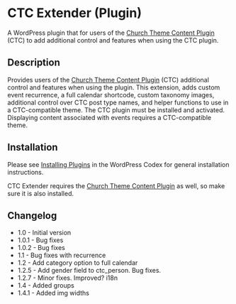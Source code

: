 CTC Extender (Plugin)
==========================

A WordPress plugin that for users of the [Church Theme Content Plugin](http://wordpress.org/plugins/church-theme-content/) (CTC) to add additional control and features when using the CTC plugin. 

Description
-----------

Provides users of the [Church Theme Content Plugin](http://wordpress.org/plugins/church-theme-content/) (CTC) additional control and features when using the plugin. This extension, adds custom event recurrence, a full calendar shortcode, custom taxonomy images, additional control over CTC post type names, and helper functions to use in a CTC-compatible theme. The CTC plugin must be installed and activated. Displaying content associated with events requires a CTC-compatible theme. 

Installation
------------

Please see [Installing Plugins](http://codex.wordpress.org/Managing_Plugins#Installing_Plugins) in the WordPress Codex for general installation instructions.

CTC Extender requires the [Church Theme Content Plugin](http://wordpress.org/plugins/church-theme-content/) as well, so make sure it is also installed.

Changelog
---------

* 1.0   - Initial version
* 1.0.1 - Bug fixes
* 1.0.2 - Bug fixes
* 1.1   - Bug fixes with recurrence
* 1.2   - Add category option to full calendar
* 1.2.5 - Add gender field to ctc_person. Bug fixes.
* 1.2.7 - Minor fixes. Improved? i18n
* 1.4   - Added groups
* 1.4.1 - Added img widths
